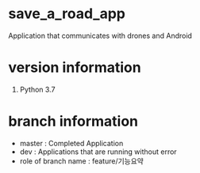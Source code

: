 # save_a_road_app
Application that communicates with drones and Android

# version information
 1. Python 3.7

# branch information

 - master : Completed Application
 - dev : Applications that are running without error
 - role of branch name : feature/기능요약
